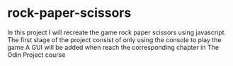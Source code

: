 # rock-paper-scissors
In this project I will recreate the game rock paper scissors using javascript.
The first stage of the project consist of only using the console to play the game
A GUI will be added when reach the corresponding chapter in The Odin Project course